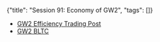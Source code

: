 {"title": "Session 91: Economy of GW2", "tags": []}

* [GW2 Efficiency Trading Post](https://gw2efficiency.com/tradingpost)
* [GW2 BLTC](https://www.gw2bltc.com/)


